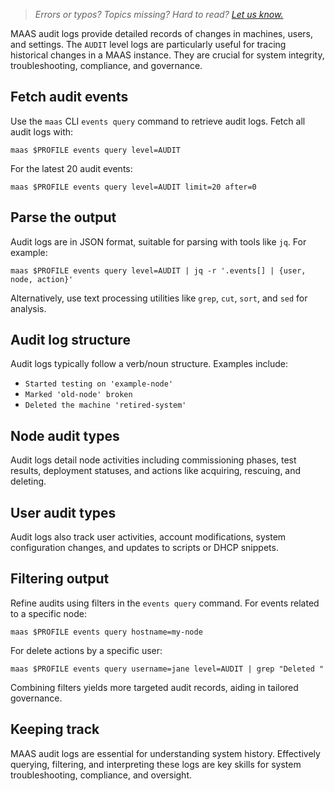 > *Errors or typos? Topics missing? Hard to read? <a href="https://docs.google.com/forms/d/e/1FAIpQLScIt3ffetkaKW3gDv6FDk7CfUTNYP_HGmqQotSTtj2htKkVBw/viewform?usp=pp_url&entry.1739714854=https://maas.io/docs/understanding-audit-events" target = "_blank">Let us know.</a>*

MAAS audit logs provide detailed records of changes in machines, users, and settings. The `AUDIT` level logs are particularly useful for tracing historical changes in a MAAS instance. They are crucial for system integrity, troubleshooting, compliance, and governance.

## Fetch audit events

Use the `maas` CLI `events query` command to retrieve audit logs. Fetch all audit logs with:

```nohighlight
maas $PROFILE events query level=AUDIT
```

For the latest 20 audit events:

```nohighlight
maas $PROFILE events query level=AUDIT limit=20 after=0
```

## Parse the output

Audit logs are in JSON format, suitable for parsing with tools like `jq`. For example:

```nohighlight
maas $PROFILE events query level=AUDIT | jq -r '.events[] | {user, node, action}'
```

Alternatively, use text processing utilities like `grep`, `cut`, `sort`, and `sed` for analysis.

## Audit log structure

Audit logs typically follow a verb/noun structure. Examples include:

- `Started testing on 'example-node'`
- `Marked 'old-node' broken`
- `Deleted the machine 'retired-system'`

## Node audit types

Audit logs detail node activities including commissioning phases, test results, deployment statuses, and actions like acquiring, rescuing, and deleting.

## User audit types

Audit logs also track user activities, account modifications, system configuration changes, and updates to scripts or DHCP snippets.

## Filtering output

Refine audits using filters in the `events query` command. For events related to a specific node:

```nohighlight
maas $PROFILE events query hostname=my-node
```

For delete actions by a specific user:

```nohighlight
maas $PROFILE events query username=jane level=AUDIT | grep "Deleted "
```

Combining filters yields more targeted audit records, aiding in tailored governance.

## Keeping track

MAAS audit logs are essential for understanding system history. Effectively querying, filtering, and interpreting these logs are key skills for system troubleshooting, compliance, and oversight.